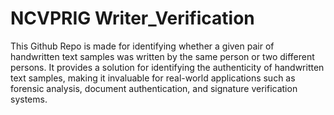 # NCVPRIG Writer_Verification
This Github Repo is made for identifying whether a given pair of handwritten text samples was written by the same person or two different persons.
It provides a solution for identifying the authenticity of handwritten text samples, making it invaluable for real-world applications such as forensic analysis, document authentication, and signature verification systems.
